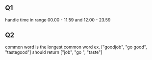 ## Q1
handle time in range 00.00 - 11.59 and 12.00 - 23.59
## Q2
common word is the longest common word ex. ["goodjob", "go good", "tastegood"] should return ["job", "go ", "taste"]
